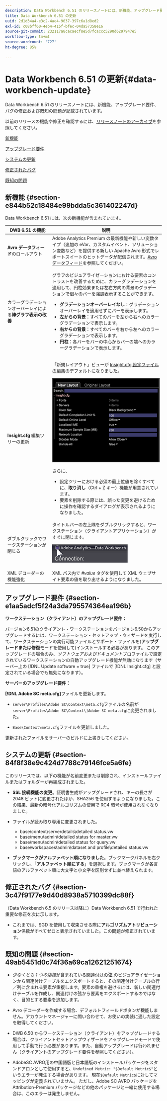 ```yaml
---
description: Data Workbench 6.51 のリリースノートには、新機能、アップグレード要件、バグの修正および既知の問題が記載されています。
title: Data Workbench 6.51 の更新
uuid: 2d1d34a4-e3c2-4ae4-9037-397c6a1d8ed2
exl-id: c08bff60-4eb4-415f-bfec-04da57358e16
source-git-commit: 232117a8cacaecf8e5d7fcaccc5290d6297947e5
workflow-type: tm+mt
source-wordcount: '727'
ht-degree: 85%

---
```


# Data Workbench 6.51 の更新{#data-workbench-update}

Data Workbench 6.51 のリリースノートには、新機能、アップグレード要件、バグの修正および既知の問題が記載されています。

以前のリリースの機能や修正を確認するには、[リリースノートのアーカイブ](https://experienceleague.adobe.com/docs/data-workbench/using/release-notes/release-notes.html)を参照してください。

[新機能](../../home/c-release-notes-insight/c-6-51.md#section-e844b52c18484e99bdda5c361402247d)

[アップグレード要件](../../home/c-release-notes-insight/c-6-51.md#section-e1aa5adcf5f24a3da795574364ea196b)

[システムの更新](../../home/c-release-notes-insight/c-6-51.md#section-84f8f38e9c424d7788c79146fce5a6fe)

[修正されたバグ](../../home/c-release-notes-insight/c-6-51.md#section-3c47f9177e9d40d8938a5710399dc88f)

[既知の問題](../../home/c-release-notes-insight/c-6-51.md#section-49ab5451d0c74f36a69ca12621251674)

## 新機能 {#section-e844b52c18484e99bdda5c361402247d}

Data Workbench 6.51 には、次の新機能が含まれています。

<table id="table_9305F30AEF5D49B2B052D1E7C9570D2C"> 
 <thead> 
  <tr> 
   <th colname="col1" class="entry"><b>DWB 6.51 の機能</b> </th> 
   <th colname="col2" class="entry"> 説明 </th> 
  </tr>
 </thead>
 <tbody> 
  <tr> 
   <td colname="col1"><b>Avro データフィード</b>のロールアウト </td> 
   <td colname="col2">Adobe Analytics Premium の最新機能や新しい変数タイプ（追加の eVar、カスタムイベント、ソリューション変数など）を提供する新しい Apache Avro 形式でレポートスイートのヒットデータが配信されます。<a href="https://experienceleague.adobe.com/docs/data-workbench/using/dataset/log-proc-config-file/c-log-sources.html#section-9a824b4c3d5549e7952a7111232035b2" format="https" scope="external">Avro データフィード</a>を参照してください。 </td> 
  </tr> 
  <tr> 
   <td colname="col1">カラーグラデーションオーバーレイによる<b>棒グラフ表示の改善</b> </td> 
   <td colname="col2"> <p>グラフのビジュアライゼーションにおける要素のコントラストを改善するために、カラーグラデーションを適用して、円柱効果または左右方向の背景のグラデーションで個々のバーを強調表示することができます。 </p> 
    <ul id="ul_04C17524FE904F1CA6AE9B18F50551A9"> 
     <li id="li_D5F3B808F6BD4413A985EAC72EB89D5D"><b>グラデーションオーバーレイなし</b>：グラデーションオーバーレイを適用せずにバーを表示します。 </li> 
     <li id="li_EF26B82D206643419948BD83ACF8A115"><b>左からの背景</b>：すべてのバーを左から右へのカラーグラデーションで表示します。 </li> 
     <li id="li_3D5BE49CEC1748F68944AD2ABEFD7B23"><b>右からの背景</b>：すべてのバーを右から左へのカラーグラデーションで表示します。 </li> 
     <li id="li_2CA78F34D2F44A29BE8FD53334E0DB24"><b>円柱</b>：各バーをバーの中心からバーの端へのカラーグラデーションで表示します。 </li> 
    </ul> </td> 
  </tr> 
  <tr> 
   <td colname="col1"><b>Insight.cfg</b> 編集ツリーの更新 </td> 
   <td colname="col2"> <p>「新規レイアウト」ビューが <a href="https://experienceleague.adobe.com/docs/data-workbench/using/client/c-insght-config-param.html" format="https" scope="external">Insight.cfg 設定ファイルの編集</a>のデフォルトになりました。 </p><img placement="break" id="image_898F9FC38F404DE19076CAA48AFBE673" src="assets/config_tree_new_layout.png" /> <p>さらに、 
     <ul id="ul_9484D81C1F5A48CCBFC77204B60E3650"> 
      <li id="li_574CA325411C4482B759E60F453C15BC">設定ツリーにおける必須の最上位値を除くすべてに、<b>取り消し</b>（Ctrl + Z キー）機能が用意されています。 </li> 
      <li id="li_91B8F8F12FA847FDACBB9690B9F97793">要素を削除する際には、誤った変更を避けるために操作を確認するダイアログが表示されるようになりました。 </li> 
     </ul> </p> </td> 
  </tr> 
  <tr> 
   <td colname="col1"> ダブルクリックでワークステーションが閉じる  </td> 
   <td colname="col2">タイトルバーの左上隅をダブルクリックすると、ワークステーション（クライアントアプリケーション）がすぐに閉じます。 <p><img placement="break" id="image_DA1E5A6C7C404F0F9140077076D99224" src="assets/6_51_app_close.png" /> </p> </td> 
  </tr> 
  <tr> 
   <td colname="col1"> XML デコーダーの機能強化 </td> 
   <td colname="col2">XML パス内で <i>#value</i> タグを使用して XML ウェブサイト要素の値を取り出せるようになりました。 </td> 
  </tr> 
 </tbody> 
</table>

## アップグレード要件 {#section-e1aa5adcf5f24a3da795574364ea196b}

**ワークステーション（クライアント）のアップグレード要件：**

バージョン6.51のクライアント・ワークステーションをバージョン6.50からアップグレードするには、ワークステーション・セットアップ・ウィザードを実行して、ワークステーションの実行可能ファイルとサポート・ファイルを(**アップグレードまたは修復**モードを使用して)インストールする必要があります。 このアップグレードの場合のみ、*ソフトウェアおよびドキュメント*&#x200B;プロファイルで設定されているワークステーションの自動アップグレード機能が無効になります（サーバー上の [!DNL Update software = true] ファイルで [!DNL Insight.cfg] と設定されている場合でも無効になります）。

**サーバーのアップグレード要件：**

**[!DNL Adobe SC meta.cfg]**&#x200B;ファイルを更新します。

* `server\Profiles\Adobe SC\Context\meta.cfg`ファイルの名前が`server\Profiles\Adobe SC\Context\]Adobe SC meta.cfg`に変更されました。

* `Base\Context\meta.cfg`ファイルを更新しました。

更新されたファイルをサーバーのビルドに上書きしてください。

## システムの更新 {#section-84f8f38e9c424d7788c79146fce5a6fe}

このリリースでは、以下の機能が名前変更または削除され、インストールファイルまたはフォルダーが再編成されました。

* **SSL 接続機能の変更**。証明書生成がアップグレードされ、キーの長さが 2048 ビットに変更されたほか、SHA256 を使用するようになりました。この結果、最新の暗号化アルゴリズムの使用で RC4 暗号が使用されなくなりました。
* ファイルが読み取り専用に変更されました。

   * base\context\serverdetails\detailed status.vw
   * base\menu\admin\detailed status for master.vw
   * base\menu\admin\detailed status for query.vw
   * base\workspaces\admin\dataset and profile\detailed status.vw

* **ブックマークがアルファベット順になりました**。ブックマークパネルを右クリックし、「**アルファベット順にする**」を選択します。ブックマークが各言語のアルファベット順に大文字と小文字を区別せずに並べ替えられます。

## 修正されたバグ {#section-3c47f9177e9d40d8938a5710399dc88f}

（Data Workbench 6.5 のリリース以降に）Data Workbench 6.51 で行われた重要な修正を次に示します。

* これまでは、SGD を使用して収束させる際に&#x200B;**アルゴリズムアトリビューション**&#x200B;係数がすべてゼロと表示されていました。この問題が修正されています。

## 既知の問題 {#section-49ab5451d0c74f36a69ca12621251674}

* *少なくとも 1 つの指標*&#x200B;が含まれている[関連付けの弦 ](/help/home/c-get-started/c-analysis-vis/associations-chord.md)のビジュアライゼーションから関連付けテーブルをエクスポートすると、その関連付けテーブルの行／列に含まれる要素が重複します。要素の重複を避けるには、新しい関連付けテーブルを作成し、関連付けの弦から要素をエクスポートするのではなく、目的とする要素を追加します。

* Avro デコーダーを作成する場合、デフォルトフィールドボタンが機能しません。アカウントマネージャーに問い合わせて、お使いの実装に適した設定を取得してください。
* DWB 6.50 からワークステーション（クライアント）をアップグレードする場合は、クライアントセットアップウィザードをアップグレードモードで使用して手動で行う必要があります。また、自動アップグレードは行われません（クライアントのアップグレード要件を参照してください）。
* AdobeSC AVRO用の中国語版と日本語版のインストールパッケージをスタンドアロンとして使用すると、`Undefined Metric: "$Default Metric$"`というエラーが発生する場合があります。 現在`$Default Metric$`に対してマッピングが定義されていません。 ただし、Adobe SC AVRO パッケージを Attribution-Premium パッケージなどの他のパッケージと一緒に使用する場合は、このエラーは発生しません。
